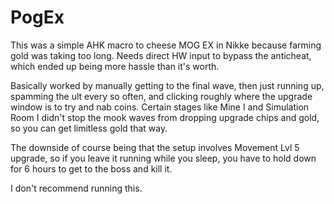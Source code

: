 # PogEx

This was a simple AHK macro to cheese MOG EX in Nikke because farming gold was taking too long. Needs direct HW input to bypass the anticheat, which ended up being more hassle than it's worth.

Basically worked by manually getting to the final wave, then just running up, spamming the ult every so often, and clicking roughly where the upgrade window is to try and nab coins. Certain stages like Mine I and Simulation Room I didn't stop the mook waves from dropping upgrade chips and gold, so you can get limitless gold that way. 

The downside of course being that the setup involves Movement Lvl 5 upgrade, so if you leave it running while you sleep, you have to hold down for 6 hours to get to the boss and kill it. 

I don't recommend running this.
